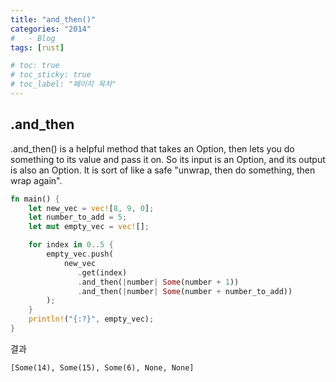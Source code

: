 ```yaml
---
title: "and_then()"
categories: "2014"
#   - Blog
tags: [rust]

# toc: true
# toc_sticky: true
# toc_label: "페이지 목차"
---
```


## .and_then

.and_then() is a helpful method that takes an Option, then lets you do something to its value and pass it on. So its input is an Option, and its output is also an Option. It is sort of like a safe "unwrap, then do something, then wrap again".

```rust
fn main() {
    let new_vec = vec![8, 9, 0];
    let number_to_add = 5;
    let mut empty_vec = vec![];

    for index in 0..5 {
        empty_vec.push(
            new_vec
               .get(index)
               .and_then(|number| Some(number + 1))
               .and_then(|number| Some(number + number_to_add))
        );
    }
    println!("{:?}", empty_vec);
}
```

결과
```text
[Some(14), Some(15), Some(6), None, None]
```